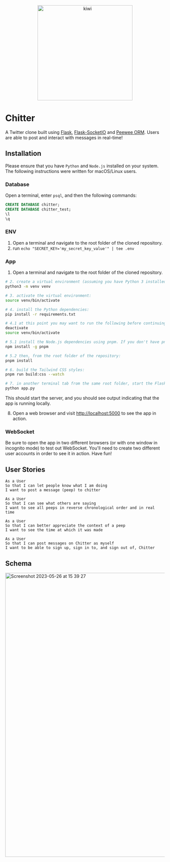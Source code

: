 <div align="center">
  <img src="https://github.com/adrianHards/makers-solutions/assets/93719632/981ef8f2-bf8e-424c-835c-d586e319a862" alt="kiwi" width="300">
</div>

# Chitter

A Twitter clone built using [Flask](https://flask.palletsprojects.com/en/2.3.x/), [Flask-SocketIO](https://flask-socketio.readthedocs.io/en/latest/) and [Peewee ORM](https://docs.peewee-orm.com/en/latest/peewee/quickstart.html). Users are able to post and interact with messages in real-time!

## Installation

Please ensure that you have `Python` and `Node.js` installed on your system. The following instructions were written for macOS/Linux users.

### Database

Open a terminal, enter `psql`, and then the following commands:

```sql
CREATE DATABASE chitter;
CREATE DATABASE chitter_test;
\l
\q
```

### ENV

1. Open a terminal and navigate to the root folder of the cloned repository.
2. run `echo "SECRET_KEY='my_secret_key_value'" | tee .env`

### App

1. Open a terminal and navigate to the root folder of the cloned repository.

```bash
# 2. create a virtual environment (assuming you have Python 3 installed) by running the following command:
python3 -m venv venv

# 3. activate the virtual environment:
source venv/bin/activate

# 4. install the Python dependencies:
pip install -r requirements.txt

# 4.1 at this point you may want to run the following before continuing:
deactivate
source venv/bin/activate

# 5.1 install the Node.js dependencies using pnpm. If you don't have pnpm installed, you can install it globally by running:
npm install -g pnpm

# 5.2 then, from the root folder of the repository:
pnpm install

# 6. build the Tailwind CSS styles:
pnpm run build:css --watch

# 7. in another terminal tab from the same root folder, start the Flask web server:
python app.py
```

This should start the server, and you should see output indicating that the app is running locally.

8. Open a web browser and visit [http://localhost:5000](http://localhost:5000) to see the app in action.

### WebSocket

Be sure to open the app in two different browsers (or with one window in incognito mode) to test out WebSocket. You'll need to create two different user accounts in order to see it in action. Have fun!

## User Stories

```
As a User
So that I can let people know what I am doing
I want to post a message (peep) to chitter

As a User
So that I can see what others are saying
I want to see all peeps in reverse chronological order and in real time

As a User
So that I can better appreciate the context of a peep
I want to see the time at which it was made

As a User
So that I can post messages on Chitter as myself
I want to be able to sign up, sign in to, and sign out of, Chitter
```

## Schema

<img width="896" alt="Screenshot 2023-05-26 at 15 39 27" src="https://github.com/adrianHards/flask-chitter/assets/93719632/35b91241-74a9-4958-93c9-e21b98c5a9fb">
